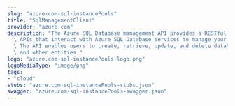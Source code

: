 ```yaml
---
slug: "azure-com-sql-instancePools"
title: "SqlManagementClient"
provider: "azure.com"
description: "The Azure SQL Database management API provides a RESTful set of web\
  \ APIs that interact with Azure SQL Database services to manage your databases.\
  \ The API enables users to create, retrieve, update, and delete databases, servers,\
  \ and other entities."
logo: "azure.com-sql-instancePools-logo.png"
logoMediaType: "image/png"
tags:
- "cloud"
stubs: "azure.com-sql-instancePools-stubs.json"
swagger: "azure.com-sql-instancePools-swagger.json"
---
```

